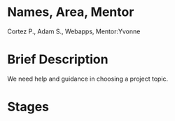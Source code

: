 # Names, Area, Mentor

Cortez P., Adam S., Webapps, Mentor:Yvonne

# Brief Description

We need help and guidance in choosing a project topic.

# Stages
